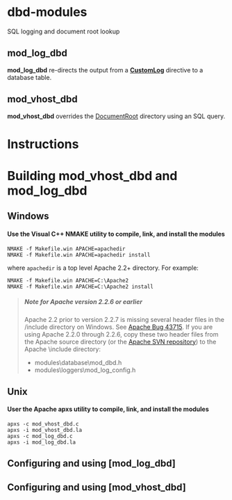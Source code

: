 # dbd-modules
SQL logging and document root lookup
## mod_log_dbd
**mod_log_dbd** re-directs the output from a **[CustomLog](http://httpd.apache.org/docs/current/mod/mod_log_config.html#customlog)** directive to a database table.

## mod_vhost_dbd
**mod_vhost_dbd** overrides the [DocumentRoot](http://httpd.apache.org/docs/current/mod/core.html#documentroot) directory using an SQL query. 

# Instructions
# Building mod_vhost_dbd and mod_log_dbd

## Windows

#### Use the Visual C++ NMAKE utility to compile, link, and install the modules
    
    NMAKE -f Makefile.win APACHE=apachedir
    NMAKE -f Makefile.win APACHE=apachedir install

where `apachedir` is a top level Apache 2.2+ directory. For example: 
    
    NMAKE -f Makefile.win APACHE=C:\Apache2
    NMAKE -f Makefile.win APACHE=C:\Apache2 install

> ##### Note for Apache version 2.2.6 or earlier
> 
> Apache 2.2 prior to version 2.2.7 is missing several header files in the /include directory on Windows. See [Apache Bug 43715](http://issues.apache.org/bugzilla/show_bug.cgi?id=43715). If you are using Apache 2.2.0 through 2.2.6, copy these two header files from the Apache source directory (or the [Apache SVN repository](http://svn.apache.org/viewvc/httpd/httpd/tags/)) to the Apache \include directory: 
> 
>   * modules\database\mod_dbd.h 
>   * modules\loggers\mod_log_config.h 

## Unix

#### User the Apache apxs utility to compile, link, and install the modules
    
    apxs -c mod_vhost_dbd.c
    apxs -i mod_vhost_dbd.la
    apxs -c mod_log_dbd.c
    apxs -i mod_log_dbd.la

## Configuring and using [mod_log_dbd]
## Configuring and using [mod_vhost_dbd]
